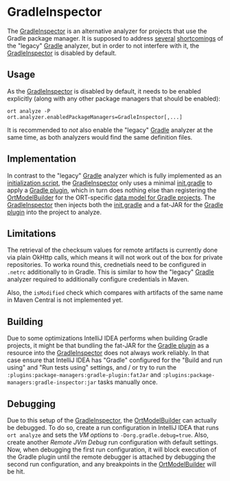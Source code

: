 # GradleInspector

The [GradleInspector] is an alternative analyzer for projects that use the Gradle package manager. It is supposed to
address [several][] [shortcomings][] of the "legacy" [Gradle] analyzer, but in order to not interfere with it, the
[GradleInspector] is disabled by default.

## Usage

As the [GradleInspector] is disabled by default, it needs to be enabled explicitly (along with any other package
managers that should be enabled):

    ort analyze -P ort.analyzer.enabledPackageManagers=GradleInspector[,...]

It is recommended to *not* also enable the "legacy" [Gradle] analyzer at the same time, as both analyzers would find the
same definition files.

## Implementation

In contrast to the "legacy" [Gradle] analyzer which is fully implemented as an [initialization script], the
[GradleInspector] only uses a minimal [init.gradle] to apply a [Gradle plugin], which in turn does nothing else than
registering the [OrtModelBuilder] for the ORT-specific [data model for Gradle projects]. The [GradleInspector] then
injects both the [init.gradle] and a fat-JAR for the [Gradle plugin] into the project to analyze.

## Limitations

The retrieval of the checksum values for remote artifacts is currently done via plain OkHttp calls, which means it will
not work out of the box for private repositories. To worka round this, crednetials need to be configured in `.netrc`
additionally to in Gradle. This is similar to how the "legacy" [Gradle] analyzer required to additionally configure
credentials in Maven.

Also, the `isModified` check which compares with artifacts of the same name in Maven Central is not implemented yet.

## Building

Due to some optimizations IntelliJ IDEA performs when building Gradle projects, it might be that bundling the fat-JAR
for the [Gradle plugin] as a resource into the [GradleInspector] does not always work reliably. In that case ensure that
IntelliJ IDEA has "Gradle" configured for the "Build and run using" and "Run tests using" settings, and / or try to
run the `:plugins:package-managers:gradle-plugin:fatJar` and `:plugins:package-managers:gradle-inspector:jar` tasks
manually once.

## Debugging

Due to this setup of the [GradleInspector], the [OrtModelBuilder] can actually be debugged. To do so, create a run
configuration in IntelliJ IDEA that runs `ort analyze` and sets the *VM options* to `-Dorg.gradle.debug=true`. Also,
create another *Remote JVm Debug* run configuration with default settings. Now, when debugging the first run
configuration, it will block execution of the Gradle plugin until the remote debugger is attached by debugging the
second run configuration, and any breakpoints in the [OrtModelBuilder] will be hit.

[GradleInspector]: ./src/main/kotlin/GradleInspector.kt
[several]: https://github.com/oss-review-toolkit/ort/issues/4694
[shortcomings]: https://github.com/oss-review-toolkit/ort/issues/5782
[Gradle]: ../gradle/src/main/kotlin/Gradle.kt
[initialization script]: https://docs.gradle.org/current/userguide/init_scripts.html
[init.gradle]: ./src/main/resources/init.gradle.template
[Gradle plugin]: ../gradle-plugin/src/main/kotlin/OrtModelPlugin.kt
[OrtModelBuilder]: ../gradle-plugin/src/main/kotlin/OrtModelBuilder.kt
[data model for Gradle projects]: ../gradle-model/src/main/kotlin/GradleModel.kt
